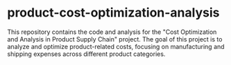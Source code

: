 # product-cost-optimization-analysis
This repository contains the code and analysis for the "Cost Optimization and Analysis in Product Supply Chain" project. The goal of this project is to analyze and optimize product-related costs, focusing on manufacturing and shipping expenses across different product categories.
